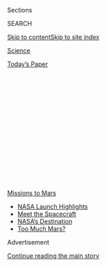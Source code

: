 <div id="app">

<div>

<div>

<div>

<div class="NYTAppHideMasthead css-1q2w90k e1suatyy0">

<div class="section css-ui9rw0 e1suatyy2">

<div class="css-eph4ug er09x8g0">

<div class="css-6n7j50">

</div>

<span class="css-1dv1kvn">Sections</span>

<div class="css-10488qs">

<span class="css-1dv1kvn">SEARCH</span>

</div>

[Skip to content](#site-content)[Skip to site
index](#site-index)

</div>

<div id="masthead-section-label" class="css-1wr3we4 eaxe0e00">

[Science](https://www.nytimes.com/section/science)

</div>

<div class="css-10698na e1huz5gh0">

</div>

</div>

<div id="masthead-bar-one" class="section hasLinks css-15hmgas e1csuq9d3">

<div class="css-uqyvli e1csuq9d0">

</div>

<div class="css-1uqjmks e1csuq9d1">

</div>

<div class="css-9e9ivx">

[](https://myaccount.nytimes.com/auth/login?response_type=cookie&client_id=vi)

</div>

<div class="css-1bvtpon e1csuq9d2">

[Today’s
Paper](https://www.nytimes.com/section/todayspaper)

</div>

</div>

</div>

</div>

<div data-aria-hidden="false">

<div id="site-content" data-role="main">

<div>

<div class="css-1aor85t" style="opacity:0.000000001;z-index:-1;visibility:hidden">

<div class="css-1hqnpie">

<div class="css-epjblv">

<span class="css-17xtcya">[Science](/section/science)</span><span class="css-x15j1o">|</span><span class="css-fwqvlz">NASA
Launches Perseverance Rover, Capping Summer of Missions to
Mars</span>

</div>

<div class="css-k008qs">

<div class="css-1iwv8en">

<span class="css-18z7m18"></span>

<div>

</div>

</div>

<span class="css-1n6z4y">https://nyti.ms/3fcM4xp</span>

<div class="css-1705lsu">

<div class="css-4xjgmj">

<div class="css-4skfbu" data-role="toolbar" data-aria-label="Social Media Share buttons, Save button, and Comments Panel with current comment count" data-testid="share-tools">

  - 
  - 
  - 
  - 
    
    <div class="css-6n7j50">
    
    </div>

  - 
  - 

</div>

</div>

</div>

</div>

</div>

</div>

<div id="NYT_TOP_BANNER_REGION" class="css-13pd83m">

<div>

<div id="styln-prism-menu-1595538539306" class="section interactive-content interactive-size-medium css-1edisqu">

<div class="css-17ih8de interactive-body">

<div id="scroll-container" class="css-1gj85ro">

[<span class="styln-title-wrap"><span class="css-1pje3qr">Missions</span><span class="css-1pje3qr">
to
Mars</span></span>](https://www.nytimes.com/news-event/summer-of-mars?action=click&pgtype=Article&state=default&region=TOP_BANNER&context=storylines_menu)

  - [NASA Launch
    Highlights](https://www.nytimes.com/2020/07/30/science/nasa-mars-launch.html?action=click&pgtype=Article&state=default&region=TOP_BANNER&context=storylines_menu)
  - [Meet the
    Spacecraft](https://www.nytimes.com/interactive/2020/science/mars-perseverance-tianwen-hope.html?action=click&pgtype=Article&state=default&region=TOP_BANNER&context=storylines_menu)
  - [NASA’s
    Destination](https://www.nytimes.com/2020/07/28/science/nasa-jezero-perseverance.html?action=click&pgtype=Article&state=default&region=TOP_BANNER&context=storylines_menu)
  - [Too Much
    Mars?](https://www.nytimes.com/2020/07/28/science/mars-nasa-science.html?action=click&pgtype=Article&state=default&region=TOP_BANNER&context=storylines_menu)

</div>

</div>

</div>

</div>

</div>

<div id="top-wrapper" class="css-1sy8kpn">

<div id="top-slug" class="css-l9onyx">

Advertisement

</div>

[Continue reading the main
story](#after-top)

<div class="ad top-wrapper" style="text-align:center;height:100%;display:block;min-height:250px">

<div id="top" class="place-ad" data-position="top" data-size-key="top">

</div>

</div>

<div id="after-top">

</div>

</div>

<div>

<div id="sponsor-wrapper" class="css-1hyfx7x">

<div id="sponsor-slug" class="css-19vbshk">

Supported by

</div>

[Continue reading the main
story](#after-sponsor)

<div id="sponsor" class="ad sponsor-wrapper" style="text-align:center;height:100%;display:block">

</div>

<div id="after-sponsor">

</div>

</div>

<div class="css-186x18t">

</div>

<div class="css-1vkm6nb ehdk2mb0">

# NASA Launches Perseverance Rover, Capping Summer of Missions to Mars

</div>

The third and final mission to the red planet of the month lifted off on
Thursday.

![<span class="css-16f3y1r e13ogyst0">Perseverance’s destination is a
crater on Mars, where it will look for signs of ancient Martian
life.</span><span class="css-cch8ym"><span class="css-1dv1kvn">Credit</span><span class="css-cnj6d5 e1z0qqy90" itemprop="copyrightHolder"><span class="css-1ly73wi e1tej78p0">Credit...</span><span>Joe
Skipper/Reuters</span></span></span>](https://static01.nyt.com/images/2020/07/30/us/30hpmars/30hpmars-videoSixteenByNine3000-v2.jpg)

<div class="css-18e8msd">

<div class="css-vp77d3 epjyd6m0">

<div class="css-hus3qt ey68jwv0" data-aria-hidden="true">

[![Kenneth
Chang](https://static01.nyt.com/images/2018/02/16/multimedia/author-kenneth-chang/author-kenneth-chang-thumbLarge.jpg
"Kenneth Chang")](https://www.nytimes.com/by/kenneth-chang)

</div>

<div class="css-1baulvz">

By [<span class="css-1baulvz last-byline" itemprop="name">Kenneth
Chang</span>](https://www.nytimes.com/by/kenneth-chang)

</div>

</div>

  - 
    
    <div class="css-ld3wwf e16638kd2">
    
    July 30,
    2020
    
    </div>

  - 
    
    <div class="css-4xjgmj">
    
    <div class="css-d8bdto" data-role="toolbar" data-aria-label="Social Media Share buttons, Save button, and Comments Panel with current comment count" data-testid="share-tools">
    
      - 
      - 
      - 
      - 
        
        <div class="css-6n7j50">
        
        </div>
    
      - 
      - 
    
    </div>
    
    </div>

</div>

</div>

<div class="section meteredContent css-1r7ky0e" name="articleBody" itemprop="articleBody">

<div class="css-1fanzo5 StoryBodyCompanionColumn">

<div class="css-53u6y8">

NASA’s Perseverance rover is headed to Mars, the third spacecraft to
head that way this month.

Perseverance, a robotic wheeled vehicle designed to look for signs of
past life on Mars, lifted off from Cape Canaveral in Florida on Thursday
at 7:50 a.m. Eastern time. The launch was pushed back a couple of weeks
by a series of technical delays and overcame challenges imposed by the
coronavirus pandemic, which required many of its engineers to work from
home.

The rover’s destination is a crater, Jezero, which was once a lake in
the northern hemisphere of Mars. Scientists believe it is a promising
location where signs of ancient Martian life could be preserved if life
ever existed on Mars.

The Atlas 5 rocket lofted the spacecraft away from Earth and on a
trajectory to arrive at Mars in six-and-a-half months. It follows July’s
earlier launches by the [United Arab
Emirates](https://www.nytimes.com/2020/07/19/science/emirates-mars-mission.html)
and
[China](https://www.nytimes.com/2020/07/22/science/mars-china-launch.html).
While Perseverance is last to leave, all three missions should arrive at
the red planet at about the same time, in February.

</div>

</div>

<div class="css-1fanzo5 StoryBodyCompanionColumn">

<div class="css-53u6y8">

For people at NASA’s Jet Propulsion Laboratory in Southern California,
which will be responsible for operating the mission during its journey
to Mars, an earthquake with a magnitude of 4.2 provided a bit of an
extra jolt to the countdown. It did not affect the launch, but employees
working on the mission expressed their surprise on Twitter.

</div>

</div>

<div class="css-cfo9c3">

</div>

<div class="css-1fanzo5 StoryBodyCompanionColumn">

<div class="css-53u6y8">

The launch was largely flawless, but a couple of hiccups emerged once it
began its movements toward Mars.

First, a few hours after launch, NASA was having some trouble
communicating with the spacecraft. “It’s something we’ve seen before
with other Mars missions,” Jim Bridenstine, the NASA administrator, said
during a post-launch news conference.

The [large radio dishes of the Deep Space
Network](https://www.nytimes.com/2020/03/04/science/voyager-2-nasa-deep-space-network.html)
that communicate with distant spacecraft were receiving Perseverance’s
radio signals loud and clear — in effect, too loud.

As Mr. Bridenstine was speaking, Matt Wallace, the deputy project
manager, received a text message that engineers at the Jet Propulsion
Laboratory had made the adjustments that allowed the dishes to lock onto
the telemetry data.

</div>

</div>

<div class="css-1fanzo5 StoryBodyCompanionColumn">

<div class="css-53u6y8">

Second, as the mission’s controllers on the ground looked through the
telemetry, they learned that Perseverance had entered “safe mode” — a
precautionary state when a spacecraft detects something not quite right
and waits for instructions from Earth. In a statement, the agency said
that part of the spacecraft was colder than expected while it traveled
in Earth’s shadow. Temperatures have since warmed, and engineers are
working to bring Perseverance back into normal working condition.

## What is the Perseverance rover?

Perseverance is a car-size wheeled robot nearly identical in design to
NASA’s previous Mars rover, Curiosity, which landed in 2012. However,
Perseverance is headed to a different place — a crater named Jezero that
was once a lake — carrying a different set of instruments. Curiosity was
designed to look for habitable environments, and it found signs of a
freshwater lake. Perseverance is to go a step farther and search for
evidence of past life that might have lived in the lake at
Jezero.

</div>

</div>

<div id="mars-perseverance-spacecraft" class="section interactive-content interactive-size-scoop css-tp0m0v" data-id="100000007256768">

## Perseverance

The NASA mission includes Perseverance, a 2,200-pound rover, and
Ingenuity, an experimental Mars
helicopter.

<div class="css-17ih8de interactive-body" data-sourceid="100000007256768">

<div id="g-perseverance-box" class="ai2html">

<div id="g-perseverance-Artboard_1" class="g-artboard" style="width:700px; height:850.629519577475px;" data-aspect-ratio="0.823" data-min-width="700">

<div style="">

</div>

![](data:image/gif;base64,R0lGODlhCgAKAIAAAB8fHwAAACH5BAEAAAAALAAAAAAKAAoAAAIIhI+py+0PYysAOw==)

<div id="g-ai0-1" class="g-Layer_1 g-aiAbs" style="top:1.4107%;left:61.9056%;width:38.1429%;">

Ingenuity Helicopter

The four-pound aircraft will communicate wirelessly with the
Perseverance
rover.

</div>

<div id="g-ai0-2" class="g-Layer_1 g-aiAbs" style="top:1.058%;right:49.5855%;width:21%;">

Solar
Panel

</div>

<div id="g-ai0-3" class="g-Layer_1 g-aiAbs" style="top:1.1756%;left:6.7461%;width:24.1429%;">

Blades

Four carbon-fiber blades will spin at about 2,400
r.p.m.

</div>

<div id="g-ai0-4" class="g-Layer_1 g-aiAbs" style="top:13.4018%;left:78.7251%;width:21.2857%;">

Power

The plutonium-based power supply will charge the rover’s
batteries.

</div>

<div id="g-ai0-5" class="g-Layer_1 g-aiAbs" style="top:15.5179%;left:0.007%;width:17.4286%;">

MAST

Instruments will take videos, panoramas and photographs. A laser will
study the chemistry of Martian
rocks.

</div>

<div id="g-ai0-6" class="g-Layer_1 g-aiAbs" style="top:34.6802%;left:0.007%;width:18.5714%;">

PiXl

Will identify chemical elements to seek signs of past life on
Mars.

</div>

<div id="g-ai0-7" class="g-Layer_1 g-aiAbs" style="top:37.8543%;left:85.9482%;width:14%;">

Antenna

Will transmit data directly to
Earth.

</div>

<div id="g-ai0-8" class="g-Layer_1 g-aiAbs" style="top:84.8783%;left:0.007%;width:38.4286%;">

Robotic arm

A <span class="g-cstyle0">turret </span>with many instruments is
attached to a 7-foot robotic arm. A <span class="g-cstyle1">drill</span>
will extract samples from Martian rocks. The
<span class="g-cstyle2">Sherloc</span> device will identify molecules
and minerals to detect potential biosignatures, with help from the
<span class="g-cstyle3">Watson</span>
camera.

</div>

<div id="g-ai0-9" class="g-Layer_1 g-aiAbs" style="top:88.2876%;left:69.2686%;width:30.7143%;">

Perseverance Rover

The 2,200 pound rover will explore Jezero Crater. It has aluminum wheels
and a<span class="g-cstyle4"> suspension
system</span><span class="g-cstyle5"> </span>to drive over
obstacles.

</div>

</div>

<div id="g-perseverance-Artboard_1_copy" class="g-artboard" style="width:600px; height:771.972953384993px;" data-aspect-ratio="0.777" data-min-width="600" data-max-width="699">

<div style="">

</div>

![](data:image/gif;base64,R0lGODlhCgAKAIAAAB8fHwAAACH5BAEAAAAALAAAAAAKAAoAAAIIhI+py+0PYysAOw==)

<div id="g-ai1-1" class="g-Layer_1 g-aiAbs" style="top:0.1295%;left:62.4828%;width:37.5%;">

Ingenuity Helicopter

The aircraft will communicate wirelessly with the
rover.

</div>

<div id="g-ai1-2" class="g-Layer_1 g-aiAbs" style="top:-0.2591%;right:49.5939%;width:24.5%;">

Solar
Panel

</div>

<div id="g-ai1-3" class="g-Layer_1 g-aiAbs" style="top:3.1089%;right:69.0978%;width:14.5%;">

Blades

</div>

<div id="g-ai1-4" class="g-Layer_1 g-aiAbs" style="top:10.4926%;left:78.7222%;width:21.3333%;">

Power

The plutonium-based power supply will charge the rover’s
batteries.

</div>

<div id="g-ai1-5" class="g-Layer_1 g-aiAbs" style="top:12.8243%;left:0%;width:22.5%;">

MAST

Instruments will take videos, panoramas and photographs. A laser will
study the chemistry of Martian
rocks.

</div>

<div id="g-ai1-6" class="g-Layer_1 g-aiAbs" style="top:32.5141%;left:0%;width:24.6667%;">

PiXl

Will identify chemical elements to seek signs of past life on
Mars.

</div>

<div id="g-ai1-7" class="g-Layer_1 g-aiAbs" style="top:38.4729%;left:84.9895%;width:15%;">

Antenna

</div>

<div id="g-ai1-8" class="g-Layer_1 g-aiAbs" style="top:80.5728%;left:0%;width:40.8333%;">

Robotic arm

A <span class="g-cstyle0">turret </span>with many instruments is
attached to a 7-foot robotic arm. A <span class="g-cstyle1">drill</span>
will extract samples from Martian rocks. The
<span class="g-cstyle2">Sherloc</span> device will identify molecules
and minerals to detect potential biosignatures, with help from the
<span class="g-cstyle3">Watson</span>
camera.

</div>

<div id="g-ai1-9" class="g-Layer_1 g-aiAbs" style="top:86.402%;left:64.1473%;width:35.8333%;">

Perseverance Rover

The 2,200 pound rover will explore Jezero Crater. It has aluminum wheels
and a<span class="g-cstyle4"> suspension
system</span><span class="g-cstyle5"> </span>to drive over
obstacles.

</div>

</div>

<div id="g-perseverance-Artboard_1_copy_2" class="g-artboard" style="max-width: 335px;max-height: 531px" data-aspect-ratio="0.63" data-min-width="0" data-max-width="599">

<div style="padding: 0 0 158.6147% 0;">

</div>

![](data:image/gif;base64,R0lGODlhCgAKAIAAAB8fHwAAACH5BAEAAAAALAAAAAAKAAoAAAIIhI+py+0PYysAOw==)

<div id="g-ai2-1" class="g-Layer_1 g-aiAbs" style="top:0%;right:50.5793%;width:25.9701%;">

Solar
panel

</div>

<div id="g-ai2-2" class="g-Layer_1 g-aiAbs" style="top:-0.1882%;left:62.6336%;width:37.3134%;">

Ingenuity
Helicopter

</div>

<div id="g-ai2-3" class="g-Layer_1 g-aiAbs" style="top:3.0111%;right:70.2452%;width:25.9701%;">

Blades

</div>

<div id="g-ai2-4" class="g-Layer_1 g-aiAbs" style="top:15.0557%;left:78.7102%;width:21.194%;">

Power

</div>

<div id="g-ai2-5" class="g-Layer_1 g-aiAbs" style="top:19.3843%;right:79.4878%;width:17.3134%;">

Mast

</div>

<div id="g-ai2-6" class="g-Layer_1 g-aiAbs" style="top:31.0524%;left:7.7452%;margin-left:-6.8657%;width:13.7313%;">

PIXL

</div>

<div id="g-ai2-7" class="g-Layer_1 g-aiAbs" style="top:31.0524%;left:85.0931%;width:14.9254%;">

Antenna

</div>

<div id="g-ai2-8" class="g-Layer_1 g-aiAbs" style="top:59.8465%;right:58.4529%;width:24.1791%;">

Suspension

</div>

<div id="g-ai2-9" class="g-Layer_1 g-aiAbs" style="top:66.998%;left:82.3984%;margin-left:-17.4627%;width:34.9254%;">

Perseverance
rover

</div>

<div id="g-ai2-10" class="g-Layer_1 g-aiAbs" style="top:72.2675%;left:0%;width:100%;">

Robotic arm

A <span class="g-cstyle0">turret </span>with many instruments is
attached to a 7-foot robotic arm. A <span class="g-cstyle1">drill</span>
will extract samples from Martian rocks. The
<span class="g-cstyle2">Sherloc</span> device will identify molecules
and minerals to detect potential biosignatures, with help from the
<span class="g-cstyle3">Watson</span> camera.
<span class="g-cstyle4">PiXl</span><span class="g-cstyle5"> </span>will
identify chemical elements to seek signs of past life on Mars.

</div>

</div>

</div>

</div>

By Eleanor Lutz | Source: NASA

</div>

<div class="css-1fanzo5 StoryBodyCompanionColumn">

<div class="css-53u6y8">

Perseverance is also carrying a couple of devices that are more fun than
scientific: several cameras, which will record various views as the
spacecraft zooms through the atmosphere en route to landing; and two
microphones, which will be the first to record sounds on another planet.

It is carrying an experimental helicopter, too.

## Wait, a helicopter?

</div>

</div>

![<span class="css-16f3y1r e13ogyst0">An animation depicting the test
flight of NASA’s Ingenuity helicopter on Mars. Video by
NASA/JPL-Caltech</span>](https://static01.nyt.com/images/2020/06/22/science/23sci-marscopter-animation-image/23sci-marscopter-animation-image-videoSixteenByNineJumbo1600.jpg)

<div class="css-1fanzo5 StoryBodyCompanionColumn">

<div class="css-53u6y8">

Yup, [it’s called
Ingenuity](https://www.nytimes.com/2020/06/23/science/mars-helicopter-nasa.html).
The four-pound Marscopter is a technology experiment, and if it works,
it will be the first powered flight on another planet. The rotors have
to spin at 2,400 revolutions a minute to generate lift in the thin
atmosphere of Mars, just one percent as dense at Earth’s at the surface.

## How will the mission help future astronauts?

A couple of experiments on Perseverance have nothing to do with
searching for past life, but they could help future life on Mars —
astronauts from Earth.

</div>

</div>

<div class="css-1fanzo5 StoryBodyCompanionColumn">

<div class="css-53u6y8">

One of the crucial supplies that astronauts will need is oxygen, for
breathing and as a rocket propellant.

The Mars Oxygen In-Situ Resource Utilization Experiment, or MOXIE, will
take carbon dioxide molecules from the Martian atmosphere and split them
into oxygen atoms and carbon monoxide.

MOXIE will try to demonstrate that is possible on the surface of the red
planet. But the amount of oxygen it could produce — less than ounce per
hour — is tiny.

“We’re only making about enough oxygen to keep a small dog alive,” said
Michael Hecht, the principal investigator for MOXIE.

But if the idea works, the technique could be employed in the future on
a much larger scale to fill up a rocket. “So astronauts in a future Mars
mission could take off from Mars to come home,” he said.

Perseverance is also carrying samples of materials used in spacesuits,
mounted on a target used to calibrate one of the rover’s instruments.

“When I send somebody to Mars in my spacesuit, I want to make sure that
they stay alive that whole time,” Amy Ross, one of NASA’s spacesuit
designers said during a news conference on Tuesday.

</div>

</div>

<div class="css-1fanzo5 StoryBodyCompanionColumn">

<div class="css-53u6y8">

With Perseverance taking repeated measurements over a couple of years on
Mars, “we can understand how our materials hold up or don’t in that
environment,” she said.

## When will the mission arrive on Mars?

Perseverance will land on Mars on Feb. 18 next year at 3:40 p.m. Eastern
time.

</div>

</div>

<div class="css-cfo9c3">

</div>

<div class="css-1fanzo5 StoryBodyCompanionColumn">

<div class="css-53u6y8">

Every 26 months, Earth and Mars come close to each other, which allows
the quickest, most efficient trip from Earth to Mars. If the launch does
not occur by the middle of August, NASA would have to wait until the
next opportunity, in 2022.

## Where will Perseverance land, and why is it going there?

Jezero crater was filled with water about 3.5 billion years ago when
Mars was warmer and wetter. From orbit, earlier NASA spacecraft spotted
a dried-up river on one side of Jezero and an outflow channel can be
seen on the other side. The sediments of a fan-shape delta can be seen
where the river spilled into the crater. No one knows if anything ever
lived on Mars, but if it did, Jezero would be a prime place to look,
scientists
decided.

</div>

</div>

<div id="mars-jezero-crater" class="section interactive-content interactive-size-scoop css-bvtwvj" data-id="100000007247123">

## Inside Jezero Crater

NASA’s Perseverance rover will attempt to land in Jezero Crater, an
ancient Martian lake roughly the size of Lake Tahoe. If successful, the
rover will spend years exporing the river delta and making its way to
the crater
rim.

<div class="css-17ih8de interactive-body" data-sourceid="100000007247123">

<div id="g-jezero-box" class="ai2html">

<div id="g-jezero-335" class="g-artboard" style="max-width: 335px;max-height: 581px" data-aspect-ratio="0.577" data-min-width="0" data-max-width="599">

<div style="padding: 0 0 173.3744% 0;">

</div>

![](data:image/gif;base64,R0lGODlhCgAKAIAAAB8fHwAAACH5BAEAAAAALAAAAAAKAAoAAAIIhI+py+0PYysAOw==)

<div id="g-ai0-1" class="g-type_copy g-aiAbs g-aiPointText" style="top:5.5587%;margin-top:-17.3px;left:18.1896%;margin-left:-31px;width:62px;">

Crater

rim

</div>

<div id="g-ai0-2" class="g-mars_copy g-aiAbs g-aiPointText" style="top:7.285%;margin-top:-7.3px;left:78.8307%;margin-left:-33px;width:66px;">

MARS

</div>

<div id="g-ai0-3" class="g-mars_copy g-aiAbs g-aiPointText" style="top:12.6048%;margin-top:-12.2px;left:84.1743%;width:52px;">

Jezero

Crater

</div>

<div id="g-ai0-4" class="g-type_copy g-aiAbs g-aiPointText" style="top:28.3718%;margin-top:-8.8px;left:13.3899%;margin-left:-42px;width:84px;">

Shoreline

</div>

<div id="g-ai0-5" class="g-white_type_copy g-aiAbs g-aiPointText" style="top:35.0238%;margin-top:-7.4px;left:55.6456%;margin-left:-95.5px;width:191px;">

JEZERO
CRATER

</div>

<div id="g-ai0-6" class="g-type_copy g-aiAbs g-aiPointText" style="top:49.1189%;margin-top:-17.3px;left:33.3357%;margin-left:-27.5px;width:55px;">

River

delta

</div>

<div id="g-ai0-7" class="g-type_copy g-aiAbs g-aiPointText" style="top:69.1735%;margin-top:-25.8px;left:12.9089%;margin-left:-38.5px;width:77px;">

Possible

path
of

rover

</div>

<div id="g-ai0-8" class="g-type_copy g-aiAbs g-aiPointText" style="top:72.0144%;margin-top:-17.3px;left:84.2073%;margin-left:-49.5px;width:99px;">

Possible

landing
site

</div>

<div id="g-ai0-9" class="g-white_type_copy g-aiAbs g-aiPointText" style="top:86.9768%;margin-top:-11.2px;left:84.1021%;margin-left:-53px;width:106px;">

TARGET

LANDING
AREA

</div>

<div id="g-ai0-10" class="g-335 g-aiAbs g-aiPointText" style="top:93.6873%;margin-top:-3.1px;left:32.153%;margin-left:-30px;width:60px;">

<span class="g-cstyle0">1/2</span>
mile

</div>

</div>

<div id="g-jezero-600" class="g-artboard" style="width:600px; height:499.9968px;" data-aspect-ratio="1.2" data-min-width="600" data-max-width="719">

<div style="">

</div>

![](data:image/gif;base64,R0lGODlhCgAKAIAAAB8fHwAAACH5BAEAAAAALAAAAAAKAAoAAAIIhI+py+0PYysAOw==)

<div id="g-ai1-1" class="g-type g-aiAbs g-aiPointText" style="top:11.7571%;margin-top:-25.8px;left:19.7852%;margin-left:-42px;width:84px;">

Canyon

carved by

a
river

</div>

<div id="g-ai1-2" class="g-white_type g-aiAbs g-aiPointText" style="top:23.4841%;margin-top:-7.4px;left:75.0805%;margin-left:-95.5px;width:191px;">

JEZERO
CRATER

</div>

<div id="g-ai1-3" class="g-type g-aiAbs g-aiPointText" style="top:28.1572%;margin-top:-8.8px;left:46.1108%;margin-left:-42px;width:84px;">

Shoreline

</div>

<div id="g-ai1-4" class="g-type g-aiAbs g-aiPointText" style="top:47.8573%;margin-top:-17.3px;left:60.1241%;margin-left:-27.5px;width:55px;">

River

delta

</div>

<div id="g-ai1-5" class="g-type g-aiAbs g-aiPointText" style="top:64.6574%;margin-top:-17.3px;left:27.9015%;margin-left:-31px;width:62px;">

Crater

rim

</div>

<div id="g-ai1-6" class="g-type g-aiAbs g-aiPointText" style="top:69.5529%;margin-top:-25.8px;left:46.5592%;margin-left:-38.5px;width:77px;">

Possible

path
of

rover

</div>

<div id="g-ai1-7" class="g-type g-aiAbs g-aiPointText" style="top:74.053%;margin-top:-17.3px;left:89.0274%;margin-left:-49.5px;width:99px;">

Possible

landing
site

</div>

<div id="g-ai1-8" class="g-white_type g-aiAbs g-aiPointText" style="top:80.6629%;margin-top:-7.3px;left:11.3736%;margin-left:-33px;width:66px;">

MARS

</div>

<div id="g-ai1-9" class="g-mars g-aiAbs g-aiPointText" style="top:86.8424%;margin-top:-12.2px;left:14.3572%;width:52px;">

Jezero

Crater

</div>

<div id="g-ai1-10" class="g-white_type g-aiAbs g-aiPointText" style="top:91.6336%;margin-top:-11.2px;left:88.9687%;margin-left:-53px;width:106px;">

TARGET

LANDING
AREA

</div>

<div id="g-ai1-11" class="g-type g-aiAbs g-aiPointText" style="top:93.2286%;margin-top:-3.1px;left:45.9637%;margin-left:-30px;width:60px;">

<span class="g-cstyle0">1/2</span>
mile

</div>

</div>

<div id="g-jezero-720" class="g-artboard" style="width:720px; height:500px;" data-aspect-ratio="1.44" data-min-width="720">

<div style="">

</div>

![](data:image/gif;base64,R0lGODlhCgAKAIAAAB8fHwAAACH5BAEAAAAALAAAAAAKAAoAAAIIhI+py+0PYysAOw==)

<div id="g-ai2-1" class="g-type g-aiAbs g-aiPointText" style="top:11.757%;margin-top:-25.8px;left:16.4875%;margin-left:-42px;width:84px;">

Canyon

carved by

a
river

</div>

<div id="g-ai2-2" class="g-white_type g-aiAbs g-aiPointText" style="top:23.484%;margin-top:-7.4px;left:62.5669%;margin-left:-95.5px;width:191px;">

JEZERO
CRATER

</div>

<div id="g-ai2-3" class="g-type g-aiAbs g-aiPointText" style="top:28.157%;margin-top:-8.8px;left:38.4255%;margin-left:-42px;width:84px;">

Shoreline

</div>

<div id="g-ai2-4" class="g-type g-aiAbs g-aiPointText" style="top:47.857%;margin-top:-17.3px;left:50.1033%;margin-left:-27.5px;width:55px;">

River

delta

</div>

<div id="g-ai2-5" class="g-type g-aiAbs g-aiPointText" style="top:64.657%;margin-top:-17.3px;left:23.2511%;margin-left:-31px;width:62px;">

Crater

rim

</div>

<div id="g-ai2-6" class="g-type g-aiAbs g-aiPointText" style="top:69.5525%;margin-top:-25.8px;left:38.7992%;margin-left:-38.5px;width:77px;">

Possible

path
of

rover

</div>

<div id="g-ai2-7" class="g-type g-aiAbs g-aiPointText" style="top:74.0525%;margin-top:-17.3px;left:74.1894%;margin-left:-49.5px;width:99px;">

Possible

landing
site

</div>

<div id="g-ai2-8" class="g-white_type g-aiAbs g-aiPointText" style="top:80.6624%;margin-top:-7.3px;left:9.4779%;margin-left:-33px;width:66px;">

MARS

</div>

<div id="g-ai2-9" class="g-mars g-aiAbs g-aiPointText" style="top:86.8418%;margin-top:-12.2px;left:11.9642%;width:52px;">

Jezero

Crater

</div>

<div id="g-ai2-10" class="g-white_type g-aiAbs g-aiPointText" style="top:91.633%;margin-top:-11.2px;left:74.1404%;margin-left:-53px;width:106px;">

TARGET

LANDING
AREA

</div>

<div id="g-ai2-11" class="g-type g-aiAbs g-aiPointText" style="top:93.228%;margin-top:-3.1px;left:38.3029%;margin-left:-30px;width:60px;">

<span class="g-cstyle0">1/2</span> mile

</div>

</div>

</div>

</div>

By Jonathan Corum | Image by NASA, Jet Propulsion Laboratory, European
Space Agency, German Aerospace Center, Freie Universität Berlin and
Justin Cowart. Inset image by NASA and J.P.L.

</div>

<div class="css-1fanzo5 StoryBodyCompanionColumn">

<div class="css-53u6y8">

[Landing on Mars is
difficult](https://www.nytimes.com/2020/07/29/science/nasa-mars-perseverance-rover.html).
The planet’s thin atmosphere isn’t thick enough to provide enough drag
to slow down a spacecraft like Perseverance, which will be arriving at
more than 12,000 miles per hour. But the atmosphere is still thick
enough to generate thousands of degrees of heat, complicating the task
of slowing down Perseverance before it slams into the ground. Quite a
few landing attempts by NASA and other space agencies have ended with
creating new craters on the red planet’s surface.

But NASA has pulled off five consecutive successful landings. To
increase the likelihood that Perseverance rover will be the sixth, NASA
has made adjustments to the parachute that slows the spacecraft when it
reaches the Martian atmosphere. It has also improved the rover’s ability
to identify a smooth landing site.

</div>

</div>

<div class="css-1fanzo5 StoryBodyCompanionColumn">

<div class="css-53u6y8">

## What else is going to Mars this summer?

The [Emirates Mars
Mission](https://www.nytimes.com/2020/07/14/science/mars-united-arab-emirates.html)
successfully lifted off on a Japanese rocket [on
July 20](https://www.nytimes.com/2020/07/19/science/emirates-mars-mission.html).

The space program of the United Arab Emirates is modest, and its bid to
join the ranks of countries that have reached Mars is part of an
ambitious effort to inspire Emirati youth to take up careers in science
and technology.

Its Hope spacecraft will orbit Mars for a number of years, helping
scientists study the planet’s weather
cycles.

</div>

</div>

<div class="css-a7yk8a e73j0it0">

<div class="css-1xdhyk6 erfvjey0">

<span class="css-1ly73wi e1tej78p0">Image</span>

<div class="css-zjzyr8">

<div data-testid="lazyimage-container" style="height:257.77777777777777px">

</div>

</div>

</div>

<span class="css-16f3y1r e13ogyst0" data-aria-hidden="true">The United
Arab Emirates Hope mission launched from Tanegashima Space Center in
Kagoshima, Japan, on July
20.</span><span class="css-cnj6d5 e1z0qqy90" itemprop="copyrightHolder"><span class="css-1ly73wi e1tej78p0">Credit...</span><span>Hiroki
Yamauchi/Kyodo News, via Associated
Press</span></span>

<div class="css-1xdhyk6 erfvjey0">

<span class="css-1ly73wi e1tej78p0">Image</span>

<div class="css-zjzyr8">

<div data-testid="lazyimage-container" style="height:257.77777777777777px">

</div>

</div>

</div>

<span class="css-16f3y1r e13ogyst0" data-aria-hidden="true">China’s
Tianwen-1 Mars mission lifted off from Wenchang Spacecraft Launch Site
in Hainan Province on July
23.</span><span class="css-cnj6d5 e1z0qqy90" itemprop="copyrightHolder"><span class="css-1ly73wi e1tej78p0">Credit...</span><span>Yang
Guanyu/Xinhua, via Associated Press</span></span>

</div>

<div class="css-1fanzo5 StoryBodyCompanionColumn">

<div class="css-53u6y8">

China launched [the second mission,
Tianwen-1,](https://www.nytimes.com/2020/07/22/science/mars-china-launch.html)on
July 23.

The country’s space program has seen a number of successes in recent
years, including [two rovers that landed on Earth’s
moon](https://www.nytimes.com/2020/02/26/science/china-moon-far-side.html)
as well as a pair of space stations deployed in orbit. But its previous
attempt to get to Mars in 2011 was lost when the Russian rocket it was
riding on failed and burned up in Earth’s atmosphere.

The new Chinese mission includes an orbiter, a lander and a rover. While
other countries have taken a staggered approach to visiting Mars — an
orbiter first, then a lander, then finally a rover — China emphasizes
that [it will attempt to operate all of these components for the first
time at
once](https://www.nytimes.com/2020/07/22/science/china-mars-mission.html).

The orbiter, according to [four scientists involved in the
mission](https://www.nature.com/articles/s41550-020-1148-6), will study
Mars and its atmosphere for about one Martian year, or 687 days on
Earth. In addition to two cameras, the spacecraft carries subsurface
radar, a detector to study the Martian magnetic field and three other
scientific instruments.

The rover will try to land in the Utopia Planitia region in the
mid-northern Martian latitudes. [NASA’s Viking 2
mission](https://mars.nasa.gov/mars-exploration/missions/viking-1-2/)
touched down there in 1976. Earlier studies using data from NASA’s Mars
Reconnaissance Orbiter showed that Utopia Planitia has [a layer of water
ice equivalent to what is found in Lake
Superior](https://www.jpl.nasa.gov/news/news.php?feature=6680) on Earth.

</div>

</div>

<div class="css-1fanzo5 StoryBodyCompanionColumn">

<div class="css-53u6y8">

If it manages the perilous Martian landing, the rover will use a mix of
cameras, ground-penetrating radar and other instruments to better
understand the distribution of underground ice, which future human
colonists on Mars could use to sustain themselves. China’s mission is to
last about 90 Martian days.

A fourth mission, [the joint Russian-European Rosalind Franklin
rover](https://www.nytimes.com/2020/03/12/science/mars-rover-coronavirus.html),
was to launch this summer, too. But technical hurdles, aggravated by the
coronavirus pandemic, could not be overcome in time. It is now scheduled
to launch in 2022.

## What other spacecraft are currently studying Mars?

It’s getting a bit crowded around the red planet.

Six orbiters are currently studying the planet from space. Three were
sent there by NASA: Mars Odyssey, launched in 2001; Mars Reconnaissance
Orbiter, in 2005; and MAVEN, which left Earth in 2013.

Europe has two spacecraft in orbit. Its Mars Express orbiter was
launched in 2003, and [the ExoMars Trace Gas
Orbiter](https://www.nytimes.com/2019/04/10/science/mars-methane-life.html),
which is shared with Russia’s space program, lifted off in 2016.

India operates the sixth spacecraft, the Mars Orbiter Mission, also
known as Mangalyaan, which launched in 2013.

Two American missions are currently operating on the ground. C[uriosity
has been roving
since 2012](https://www.nytimes.com/2019/06/22/science/nasa-mars-rover-life.html).
It is joined by [InSight, a stationary lander that has been studying
Marsquakes](https://www.nytimes.com/interactive/2018/05/01/science/mars-nasa-insight-ar-3d-ul.html)
and other inner properties of the red planet since 2018. A third
American mission, the [Opportunity
rover](https://www.nytimes.com/2019/02/13/science/mars-opportunity-rover-dead.html),
expired in 2019 when a dust storm caused it to lose power.

</div>

</div>

</div>

<div>

</div>

<div>

</div>

<div>

</div>

<div>

<div id="bottom-wrapper" class="css-1ede5it">

<div id="bottom-slug" class="css-l9onyx">

Advertisement

</div>

[Continue reading the main
story](#after-bottom)

<div id="bottom" class="ad bottom-wrapper" style="text-align:center;height:100%;display:block;min-height:90px">

</div>

<div id="after-bottom">

</div>

</div>

</div>

</div>

</div>

## Site Index

<div>

</div>

## Site Information Navigation

  - [© <span>2020</span> <span>The New York Times
    Company</span>](https://help.nytimes.com/hc/en-us/articles/115014792127-Copyright-notice)

<!-- end list -->

  - [NYTCo](https://www.nytco.com/)
  - [Contact
    Us](https://help.nytimes.com/hc/en-us/articles/115015385887-Contact-Us)
  - [Work with us](https://www.nytco.com/careers/)
  - [Advertise](https://nytmediakit.com/)
  - [T Brand Studio](http://www.tbrandstudio.com/)
  - [Your Ad
    Choices](https://www.nytimes.com/privacy/cookie-policy#how-do-i-manage-trackers)
  - [Privacy](https://www.nytimes.com/privacy)
  - [Terms of
    Service](https://help.nytimes.com/hc/en-us/articles/115014893428-Terms-of-service)
  - [Terms of
    Sale](https://help.nytimes.com/hc/en-us/articles/115014893968-Terms-of-sale)
  - [Site
    Map](https://spiderbites.nytimes.com)
  - [Help](https://help.nytimes.com/hc/en-us)
  - [Subscriptions](https://www.nytimes.com/subscription?campaignId=37WXW)

</div>

</div>

</div>

</div>

